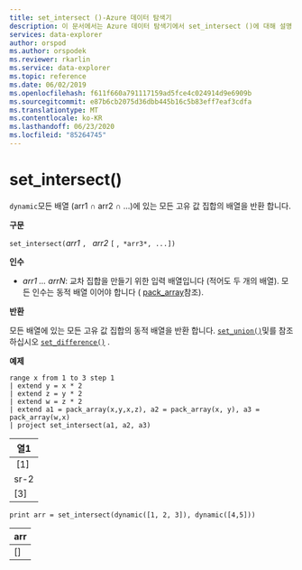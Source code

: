 ```yaml
---
title: set_intersect ()-Azure 데이터 탐색기
description: 이 문서에서는 Azure 데이터 탐색기에서 set_intersect ()에 대해 설명 합니다.
services: data-explorer
author: orspod
ms.author: orspodek
ms.reviewer: rkarlin
ms.service: data-explorer
ms.topic: reference
ms.date: 06/02/2019
ms.openlocfilehash: f611f660a791117159ad5fce4c024914d9e6909b
ms.sourcegitcommit: e87b6cb2075d36dbb445b16c5b83eff7eaf3cdfa
ms.translationtype: MT
ms.contentlocale: ko-KR
ms.lasthandoff: 06/23/2020
ms.locfileid: "85264745"
---
```

# <a name="set_intersect"></a>set_intersect()

`dynamic`모든 배열 (arr1 ∩ arr2 ∩ ...)에 있는 모든 고유 값 집합의 배열을 반환 합니다.

**구문**

`set_intersect(`*arr1* `, ` *arr2* `[` ,` *arr3*, ...])`

**인수**

* *arr1 ... arrN*: 교차 집합을 만들기 위한 입력 배열입니다 (적어도 두 개의 배열). 모든 인수는 동적 배열 이어야 합니다 ( [pack_array](packarrayfunction.md)참조). 

**반환**

모든 배열에 있는 모든 고유 값 집합의 동적 배열을 반환 합니다. [`set_union()`](setunionfunction.md)및를 참조 하십시오 [`set_difference()`](setdifferencefunction.md) .

**예제**

<!-- csl: https://help.kusto.windows.net:443/Samples -->
```kusto
range x from 1 to 3 step 1
| extend y = x * 2
| extend z = y * 2
| extend w = z * 2
| extend a1 = pack_array(x,y,x,z), a2 = pack_array(x, y), a3 = pack_array(w,x)
| project set_intersect(a1, a2, a3)
```

|열1|
|---|
| [1]|
|sr-2|
|[3]|

<!-- csl: https://help.kusto.windows.net:443/Samples -->
```kusto
print arr = set_intersect(dynamic([1, 2, 3]), dynamic([4,5]))
```

|arr|
|---|
|[]|
